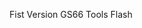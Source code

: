 Fist Version GS66 Tools Flash

<!---
QuaWuy/QuaWuy is a ✨ special ✨ repository because its `README.md` (this file) appears on your GitHub profile.
You can click the Preview link to take a look at your changes.
--->
